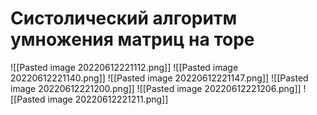 # Систолический алгоритм умножения матриц на торе
![[Pasted image 20220612221112.png]]
![[Pasted image 20220612221140.png]]
![[Pasted image 20220612221147.png]]
![[Pasted image 20220612221200.png]]
![[Pasted image 20220612221206.png]]
![[Pasted image 20220612221211.png]]